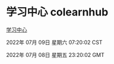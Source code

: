 # 学习中心 colearnhub
[学习中心](http://219.139.198.62:56308/colearnhub/)

2022年 07月 09日 星期六 07:20:02 CST

2022年 07月 08日 星期五 23:20:02 GMT
